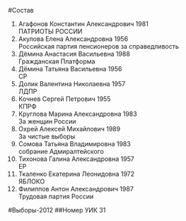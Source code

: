 #Состав
1. Агафонов Константин Александрович 1981   
    ПАТРИОТЫ РОССИИ
2. Акулова Елена Александровна 1956   
    Российская партия пенсионеров за справедливость
3. Дёмина Анастасия Васильевна 1988   
    Гражданская Платформа
4. Дёмина Татьяна Васильевна 1956   
    СР
5. Долик Валентина Николаевна 1957   
    ЛДПР
6. Кочнев Сергей Петрович 1955   
    КПРФ
7. Круглова Марина Александровна 1983   
    За женщин России
8. Охрей Алексей Михайлович 1989   
    За чистые выборы
9. Сомова Татьяна Владимировна 1983   
    собрание Адмиралтейского
10. Тихонова Галина Александровна 1957   
    ЕР
11. Ткаленко Екатерина Леонидовна 1972   
    ЯБЛОКО
12. Филиппов Антон Александрович 1987   
    Трудовая партия России

#Выборы-2012
##Номер УИК
31